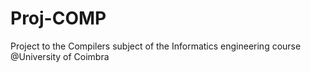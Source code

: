 # Proj-COMP

Project to the Compilers subject of the Informatics engineering course @University of Coimbra 
